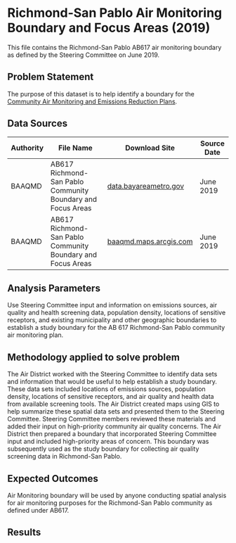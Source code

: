 # Richmond-San Pablo Air Monitoring Boundary and Focus Areas (2019)

This file contains the Richmond-San Pablo AB617 air monitoring boundary as defined by the Steering Committee on June 2019. 

## Problem Statement

The purpose of this dataset is to help identify a boundary for the [Community Air Monitoring and Emissions Reduction Plans](https://www.baaqmd.gov/community-health/community-health-protection-program/richmond-area-community-health-protection-program).

## Data Sources

| __Authority__ | __File Name__ | __Download Site__ | __Source Date__ |
|-------------|------------|------------|------------|
| BAAQMD         | AB617 Richmond-San Pablo Community Boundary and Focus Areas | [data.bayareametro.gov](https://data.bayareametro.gov/Environment/AB617-Richmond-San-Pablo-Community-Boundary-and-Fo/mqvs-ie9t)    | June 2019     |
| BAAQMD         | AB617 Richmond-San Pablo Community Boundary and Focus Areas | [baaqmd.maps.arcgis.com](https://baaqmd.maps.arcgis.com/home/webmap/viewer.html?useExisting=1&layers=4bf66f78890c481290a68b82da8a684d)     | June 2019     |

## Analysis Parameters

Use Steering Committee input and information on emissions sources, air quality and health screening data, population density, locations of sensitive receptors, and existing municipality and other geographic boundaries to establish a study boundary for the AB 617 Richmond-San Pablo community air monitoring plan. 

## Methodology applied to solve problem

The Air District worked with the Steering Committee to identify data sets and information that would be useful to help establish a study boundary. These data sets included locations of emissions sources, population density, locations of sensitive receptors, and air quality and health data from available screening tools. The Air District created maps using GIS to help summarize these spatial data sets and presented them to the Steering Committee. Steering Committee members reviewed these materials and added their input on high-priority community air quality concerns. The Air District then prepared a boundary that incorporated Steering Committee input and included high-priority areas of concern. This boundary was subsequently used as the study boundary for collecting air quality screening data in Richmond-San Pablo.

## Expected Outcomes

Air Monitoring boundary will be used by anyone conducting spatial analysis for air monitoring purposes for the Richmond-San Pablo community as defined under AB617.

## Results
